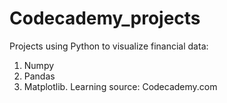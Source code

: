 # Codecademy_projects
Projects using Python to visualize financial data:
1. Numpy
2. Pandas
3. Matplotlib.
Learning source: Codecademy.com
